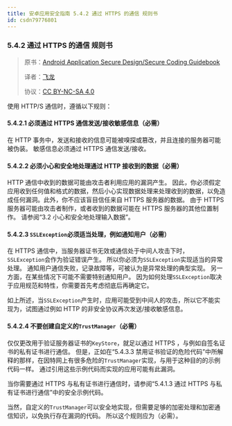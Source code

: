 ```yaml
---
title: 安卓应用安全指南 5.4.2 通过 HTTPS 的通信 规则书
id: csdn79776801
---
```


### 5.4.2 通过 HTTPS 的通信 规则书

> 原书：[Android Application Secure Design/Secure Coding Guidebook](http://www.jssec.org/dl/android_securecoding_en.pdf)
> 
> 译者：[飞龙](https://github.com/wizardforcel)
> 
> 协议：[CC BY-NC-SA 4.0](http://creativecommons.org/licenses/by-nc-sa/4.0/)

使用 HTTP/S 通信时，遵循以下规则：

#### 5.4.2.1 必须通过 HTTPS 通信发送/接收敏感信息（必需）

在 HTTP 事务中，发送和接收的信息可能被嗅探或篡改，并且连接的服务器可能被伪装。 敏感信息必须通过 HTTPS 通信发送/接收。

#### 5.4.2.2 必须小心和安全地处理通过 HTTP 接收到的数据（必需）

HTTP 通信中收到的数据可能由攻击者利用应用的漏洞产生。 因此，你必须假定应用收到任何值和格式的数据，然后小心实现数据处理来处理收到的数据，以免造成任何漏洞。此外，你不应该盲目信任来自 HTTPS 服务器的数据。 由于 HTTPS 服务器可能由攻击者制作，或者收到的数据可能在 HTTPS 服务器的其他位置制作。 请参阅“3.2 小心和安全地处理输入数据”。

#### 5.4.2.3 `SSLException`必须适当处理，例如通知用户（必需）

在 HTTPS 通信中，当服务器证书无效或通信处于中间人攻击下时，`SSLException`会作为验证错误产生。 所以你必须为`SSLException`实现适当的异常处理。 通知用户通信失败，记录故障等，可被认为是异常处理的典型实现。 另一方面，在某些情况下可能不需要特别通知用户。 因为如何处理`SSLException`取决于应用规范和特性，你需要首先考虑彻底后再确定它。

如上所述，当`SSLException`产生时，应用可能受到中间人的攻击，所以它不能实现为，试图通过例如 HTTP 的非安全协议再次发送/接收敏感信息。

#### 5.4.2.4 不要创建自定义的`TrustManager`（必需）

仅仅更改用于验证服务器证书的`KeyStore`，就足以通过 HTTPS ，与例如自签名证书的私有证书进行通信。 但是，正如在“5.4.3.3 禁用证书验证的危险代码”中所解释的那样，在因特网上有很多危险的`TrustManager`实现，与用于这种目的的示例代码一样。 通过引用这些示例代码而实现的应用可能有此漏洞。

当你需要通过 HTTPS 与私有证书进行通信时，请参阅“5.4.1.3 通过 HTTPS 与私有证书进行通信”中的安全示例代码。

当然，自定义的`TrustManager`可以安全地实现，但需要足够的加密处理和加密通信知识，以免执行存在漏洞的代码。 所以这个规则应为（必需）。